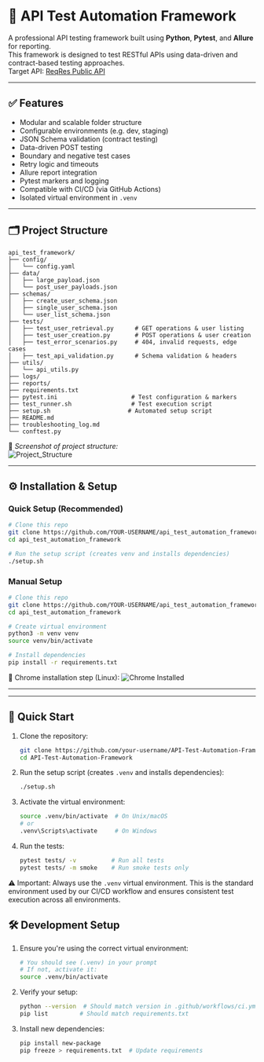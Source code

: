 # 🧪 API Test Automation Framework

A professional API testing framework built using **Python**, **Pytest**, and **Allure** for reporting.  
This framework is designed to test RESTful APIs using data-driven and contract-based testing approaches.  
Target API: [ReqRes Public API](https://reqres.in/)

---

## ✅ Features

- Modular and scalable folder structure
- Configurable environments (e.g. dev, staging)
- JSON Schema validation (contract testing)
- Data-driven POST testing
- Boundary and negative test cases
- Retry logic and timeouts
- Allure report integration
- Pytest markers and logging
- Compatible with CI/CD (via GitHub Actions)
- Isolated virtual environment in `.venv`

---

## 🗂️ Project Structure

```
api_test_framework/
├── config/
│   └── config.yaml
├── data/
│   ├── large_payload.json
│   └── post_user_payloads.json
├── schemas/
│   ├── create_user_schema.json
│   ├── single_user_schema.json
│   └── user_list_schema.json
├── tests/
│   ├── test_user_retrieval.py      # GET operations & user listing
│   ├── test_user_creation.py       # POST operations & user creation
│   ├── test_error_scenarios.py     # 404, invalid requests, edge cases
│   ├── test_api_validation.py      # Schema validation & headers
├── utils/
│   └── api_utils.py
├── logs/
├── reports/
├── requirements.txt
├── pytest.ini                     # Test configuration & markers
├── test_runner.sh                 # Test execution script
├── setup.sh                      # Automated setup script
├── README.md
├── troubleshooting_log.md
└── conftest.py
```

📸 *Screenshot of project structure:*  
![Project_Structure]()


---

## ⚙️ Installation & Setup

### Quick Setup (Recommended)
```bash
# Clone this repo
git clone https://github.com/YOUR-USERNAME/api_test_automation_framework.git
cd api_test_automation_framework

# Run the setup script (creates venv and installs dependencies)
./setup.sh
```

### Manual Setup
```bash
# Clone this repo
git clone https://github.com/YOUR-USERNAME/api_test_automation_framework.git
cd api_test_automation_framework

# Create virtual environment
python3 -m venv venv
source venv/bin/activate

# Install dependencies
pip install -r requirements.txt
```

📸 Chrome installation step (Linux):
![Chrome Installed](images/2_chrome_install.jpg)


---

---

## 🚀 Quick Start

1. Clone the repository:
   ```bash
   git clone https://github.com/your-username/API-Test-Automation-Framework.git
   cd API-Test-Automation-Framework
   ```

2. Run the setup script (creates `.venv` and installs dependencies):
   ```bash
   ./setup.sh
   ```

3. Activate the virtual environment:
   ```bash
   source .venv/bin/activate  # On Unix/macOS
   # or
   .venv\Scripts\activate     # On Windows
   ```

4. Run the tests:
   ```bash
   pytest tests/ -v          # Run all tests
   pytest tests/ -m smoke    # Run smoke tests only
   ```

⚠️ Important: Always use the `.venv` virtual environment. This is the standard environment used by our CI/CD workflow and ensures consistent test execution across all environments.

## 🛠️ Development Setup

1. Ensure you're using the correct virtual environment:
   ```bash
   # You should see (.venv) in your prompt
   # If not, activate it:
   source .venv/bin/activate
   ```

2. Verify your setup:
   ```bash
   python --version  # Should match version in .github/workflows/ci.yml
   pip list         # Should match requirements.txt
   ```

3. Install new dependencies:
   ```bash
   pip install new-package
   pip freeze > requirements.txt  # Update requirements
   ```
